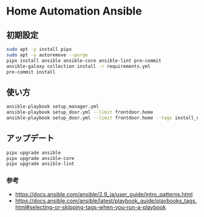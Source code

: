 # Home Automation Ansible

## 初期設定

```sh
sudo apt -y install pipx
sudo apt -y autoremove --purge
pipx install ansible ansible-core ansible-lint pre-commit
ansible-galaxy collection install -r requirements.yml
pre-commit install
```

## 使い方

```sh
ansible-playbook setup_manager.yml
ansible-playbook setup_door.yml --limit frontdoor.home
ansible-playbook setup_door.yml --limit frontdoor.home --tags install_nodejs
```

## アップデート

```sh
pipx upgrade ansible
pipx upgrade ansible-core
pipx upgrade ansible-lint
```

### 参考
- https://docs.ansible.com/ansible/2.9_ja/user_guide/intro_patterns.html
- https://docs.ansible.com/ansible/latest/playbook_guide/playbooks_tags.html#selecting-or-skipping-tags-when-you-run-a-playbook
